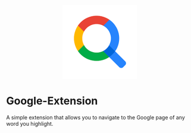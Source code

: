 
<p align="center">
  <a href="https://github.com/chethanyadav456/discord-js-v13-handler">
    <img src="./logo.png" alt="Pbot-plus" width="200" height="200">
  </a>

# Google-Extension
A simple extension that allows you to navigate to the Google page of any word you highlight.
